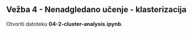 ## Vežba 4 - Nenadgledano učenje - klasterizacija

Otvoriti datoteku **04-2-cluster-analysis.ipynb**.
